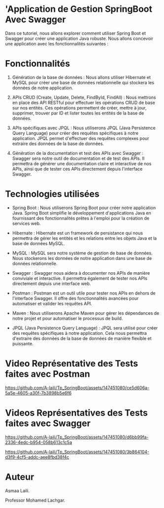 # 'Application de Gestion  SpringBoot Avec Swagger

Dans ce tutoriel, nous allons explorer comment utiliser Spring Boot et Swagger pour créer une application Java robuste. Nous allons concevoir une application avec les fonctionnalités suivantes :

# Fonctionnalités

1. Génération de la base de données : Nous allons utiliser Hibernate et MySQL pour créer une base de données relationnelle qui stockera les données de notre application.

2. APIs CRUD (Create, Update, Delete, FindById, FindAll) : Nous mettrons en place des API RESTful pour effectuer les opérations CRUD de base sur nos entités. Ces opérations permettent de créer, mettre à jour, supprimer, trouver par ID et lister toutes les entités de la base de données.

3. APIs spécifiques avec JPQL : Nous utiliserons JPQL (Java Persistence Query Language) pour créer des requêtes spécifiques à notre application. JPQL permet d'effectuer des requêtes complexes pour extraire des données de la base de données.

4. Génération de la documentation et test des APIs avec Swagger : Swagger sera notre outil de documentation et de test des APIs. Il permettra de générer une documentation claire et interactive de nos APIs, ainsi que de tester ces APIs directement depuis l'interface Swagger.

# Technologies utilisées
- Spring Boot : Nous utiliserons Spring Boot pour créer notre application Java. Spring Boot simplifie le développement d'applications Java en fournissant des fonctionnalités prêtes à l'emploi pour la création de services web.

- Hibernate : Hibernate est un framework de persistance qui nous permettra de gérer les entités et les relations entre les objets Java et la base de données MySQL.

- MySQL : MySQL sera notre système de gestion de base de données. Nous stockerons les données de notre application dans une base de données relationnelle.

- Swagger : Swagger nous aidera à documenter nos APIs de manière conviviale et interactive. Il permettra également de tester nos APIs directement depuis une interface web.

- Postman : Postman est un outil utile pour tester nos APIs en dehors de l'interface Swagger. Il offre des fonctionnalités avancées pour automatiser et valider les requêtes API.

- Maven : Nous utiliserons Apache Maven pour gérer les dépendances de notre projet et pour automatiser le processus de build.

- JPQL (Java Persistence Query Language) : JPQL sera utilisé pour créer des requêtes spécifiques à notre application. Cela nous permettra d'extraire des données de la base de données de manière flexible et puissante.

# Video Représentative des Tests faites avec Postman
https://github.com/A-laili/Tp_SpringBoot/assets/147451080/ce5d606a-5a5e-4605-a30f-7b3898b5e6f6



# Videos Représentatives des Tests faites avec Swagger
https://github.com/A-laili/Tp_SpringBoot/assets/147451080/d6bb99fa-2336-4edc-b954-058b613c1c5a

https://github.com/A-laili/Tp_SpringBoot/assets/147451080/3b864104-d3f9-4cf5-addc-aee8fbd38f4c

# Auteur
Asmaa Laili.

Professor Mohamed Lachgar.


